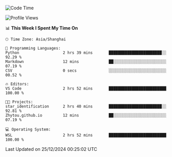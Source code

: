 <!--START_SECTION:waka-->
![Code Time](http://img.shields.io/badge/Code%20Time-2%2C156%20hrs%2013%20mins-blue)

![Profile Views](http://img.shields.io/badge/Profile%20Views-2-blue)

📊 **This Week I Spent My Time On** 

```text
🕑︎ Time Zone: Asia/Shanghai

💬 Programming Languages: 
Python                   2 hrs 39 mins       ███████████████████████░░   92.29 % 
Markdown                 12 mins             ██░░░░░░░░░░░░░░░░░░░░░░░   07.19 % 
CSV                      0 secs              ░░░░░░░░░░░░░░░░░░░░░░░░░   00.52 % 

🔥 Editors: 
VS Code                  2 hrs 52 mins       █████████████████████████   100.00 % 

🐱‍💻 Projects: 
star_identification      2 hrs 40 mins       ███████████████████████░░   92.81 % 
Zhytou.github.io         12 mins             ██░░░░░░░░░░░░░░░░░░░░░░░   07.19 % 

💻 Operating System: 
WSL                      2 hrs 52 mins       █████████████████████████   100.00 % 
```


 Last Updated on 25/12/2024 00:25:02 UTC
<!--END_SECTION:waka-->